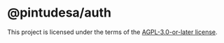 # @pintudesa/auth

This project is licensed under the terms of the
[AGPL-3.0-or-later license](https://github.com/yopem/pintudesa/blob/main/LICENSE.md).

